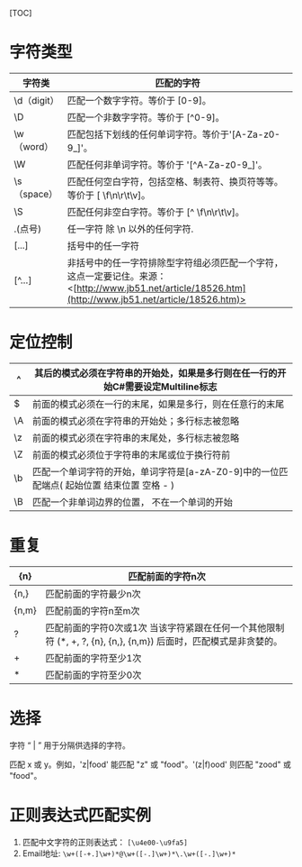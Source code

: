 [TOC]

# 字符类型



| 字符类       | 匹配的字符                                    |
| --------- | ---------------------------------------- |
| \d（digit） | 匹配一个数字字符。等价于 [0-9]。                      |
| \D        | 匹配一个非数字字符。等价于 [^0-9]。                    |
| \w（word）  | 匹配包括下划线的任何单词字符。等价于'[A-Za-z0-9_]'。        |
| \W        | 匹配任何非单词字符。等价于 '[^A-Za-z0-9_]'。           |
| \s（space） | 匹配任何空白字符，包括空格、制表符、换页符等等。等价于 [ \f\n\r\t\v]。 |
| \S        | 匹配任何非空白字符。等价于 [^ \f\n\r\t\v]。            |
| .(点号)     | 任一字符 除 \n 以外的任何字符.                       |
| [...]     | 括号中的任一字符                                 |
| [^…]      | 非括号中的任一字符排除型字符组必须匹配一个字符，这点一定要记住。来源： <[http://www.jb51.net/article/18526.htm](http://www.jb51.net/article/18526.htm)> |

# 定位控制



| ^    | 其后的模式必须在字符串的开始处，如果是多行则在任一行的开始C#需要设定Multiline标志 |
| ---- | ---------------------------------------- |
| $    | 前面的模式必须在一行的末尾，如果是多行，则在任意行的末尾             |
| \A   | 前面的模式必须在字符串的开始处；多行标志被忽略                  |
| \z   | 前面的模式必须在字符串的末尾处，多行标志被忽略                  |
| \Z   | 前面的模式必须位于字符串的末尾或位于换行符前                   |
| \b   | 匹配一个单词字符的开始，单词字符是[a-zA-Z0-9]中的一位匹配端点( 起始位置 结束位置 空格 - ) |
| \B   | 匹配一个非单词边界的位置， 不在一个单词的开始                  |



# 重复

| {n}   | 匹配前面的字符n次                                |
| ----- | ---------------------------------------- |
| {n,}  | 匹配前面的字符最少n次                              |
| {n,m} | 匹配前面的字符n至m次                              |
| ?     | 匹配前面的字符0次或1次  当该字符紧跟在任何一个其他限制符 (*, +, ?, {n}, {n,}, {n,m}) 后面时，匹配模式是非贪婪的。 |
| +     | 匹配前面的字符至少1次                              |
| *     | 匹配前面的字符至少0次                              |

# 选择

字符 “ |  ” 用于分隔供选择的字符。

匹配 x 或 y。例如，'z|food' 能匹配 "z" 或 "food"。'(z|f)ood' 则匹配 "zood" 或 "food"。



# 正则表达式匹配实例

1. 匹配中文字符的正则表达式：   `[\u4e00-\u9fa5]  `
2. Email地址: `\w+([-+.]\w+)*@\w+([-.]\w+)*\.\w+([-.]\w+)*  `












